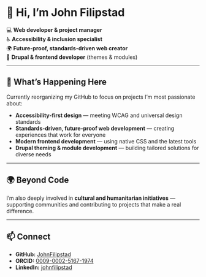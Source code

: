 # 👋 Hi, I’m John Filipstad

💻 **Web developer & project manager**  
♿ **Accessibility & inclusion specialist**  
🌍 **Future-proof, standards-driven web creator**  
🎨 **Drupal & frontend developer** (themes & modules)  

---

## 🔄 What’s Happening Here

Currently reorganizing my GitHub to focus on projects I’m most passionate about:

* **Accessibility-first design** — meeting WCAG and universal design standards
* **Standards-driven, future-proof web development** — creating experiences that work for everyone
* **Modern frontend development** — using native CSS and the latest tools
* **Drupal theming & module development** — building tailored solutions for diverse needs

---

## 🌍 Beyond Code

I’m also deeply involved in **cultural and humanitarian initiatives** — supporting communities and contributing to projects that make a real difference.

---

## 📫 Connect

* **GitHub:** [JohnFilipstad](https://github.com/JohnFilipstad)
* **ORCID:** [0009-0002-5167-1974](https://orcid.org/0009-0002-5167-1974)
* **LinkedIn:** [johnfilipstad](https://www.linkedin.com/in/johnfilipstad/)

